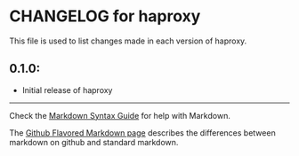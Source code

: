 # CHANGELOG for haproxy

This file is used to list changes made in each version of haproxy.

## 0.1.0:

* Initial release of haproxy

- - - 
Check the [Markdown Syntax Guide](http://daringfireball.net/projects/markdown/syntax) for help with Markdown.

The [Github Flavored Markdown page](http://github.github.com/github-flavored-markdown/) describes the differences between markdown on github and standard markdown.
